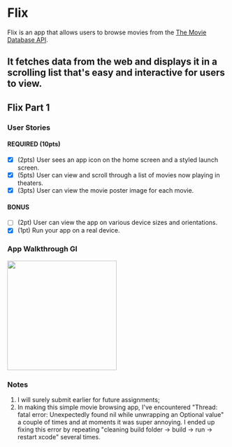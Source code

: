 # Flix

Flix is an app that allows users to browse movies from the [The Movie Database API](http://docs.themoviedb.apiary.io/#).

It fetches data from the web and displays it in a scrolling list that's easy and interactive for users to view.
---

## Flix Part 1

### User Stories

#### REQUIRED (10pts)
- [x] (2pts) User sees an app icon on the home screen and a styled launch screen.
- [x] (5pts) User can view and scroll through a list of movies now playing in theaters.
- [x] (3pts) User can view the movie poster image for each movie.

#### BONUS
- [ ] (2pt) User can view the app on various device sizes and orientations.
- [x] (1pt) Run your app on a real device.

### App Walkthrough GI
<img src="http://g.recordit.co/OMF9H9Q5Bj.gif" width=250><br>

### Notes
1. I will surely submit earlier for future assignments;
2. In making this simple movie browsing app, I've encountered "Thread: fatal
error: Unexpectedly found nil while unwrapping an Optional value" a couple of
times and at moments it was super annoying. I ended up fixing this error by
repeating "cleaning build folder -> build -> run -> restart xcode" several
times.
